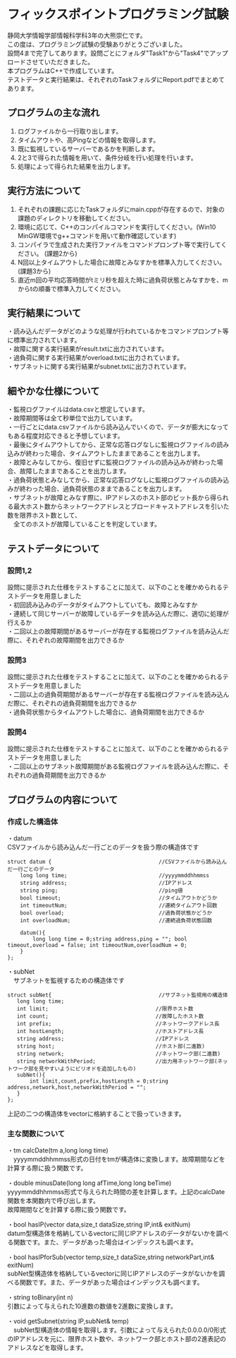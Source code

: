 # フィックスポイントプログラミング試験
静岡大学情報学部情報科学科3年の大熊崇仁です。  
この度は、プログラミング試験の受験ありがとうございました。  
設問4まで完了してあります。設問ごとにフォルダ"Task1"から"Task4"でアップロードさせていただきました。  
本プログラムはC++で作成しています。  
テストデータと実行結果は、それぞれのTaskフォルダにReport.pdfでまとめてあります。  

## プログラムの主な流れ
1. ログファイルから一行取り出します。
2. タイムアウトや、高Pingなどの情報を取得します。
3. 既に監視しているサーバーであるかを判断します。
4. 2と3で得られた情報を用いて、条件分岐を行い処理を行います。
5. 処理によって得られた結果を出力します。

## 実行方法について
1. それぞれの課題に応じたTaskフォルダにmain.cppが存在するので、対象の課題のディレクトリを移動してください。
2. 環境に応じて、C++のコンパイルコマンドを実行してください。(Win10 MinGW環境でg++コマンドを用いて動作確認しています)
3. コンパイラで生成された実行ファイルをコマンドプロンプト等で実行してください。
(課題2から)
5. N回以上タイムアウトした場合に故障とみなすかを標準入力してください。
(課題3から)
6. 直近m回の平均応答時間がtミリ秒を超えた時に過負荷状態とみなすかを、mからtの順番で標準入力してください。

## 実行結果について
・読み込んだデータがどのような処理が行われているかをコマンドプロンプト等に標準出力されています。  
・故障に関する実行結果がresult.txtに出力されています。  
・過負荷に関する実行結果がoverload.txtに出力されています。  
・サブネットに関する実行結果がsubnet.txtに出力されています。  

## 細やかな仕様について
・監視ログファイルはdata.csvと想定しています。  
・故障期間等は全て秒単位で出力しています。  
・一行ごとにdata.csvファイルから読み込んでいくので、データが膨大になってもある程度対応できると予想しています。  
・最後にタイムアウトしてから、正常な応答ログなしに監視ログファイルの読み込みが終わった場合、タイムアウトしたままであることを出力します。  
・故障とみなしてから、復旧せずに監視ログファイルの読み込みが終わった場合、故障したままであることを出力します。  
・過負荷状態とみなしてから、正常な応答ログなしに監視ログファイルの読み込みが終わった場合、過負荷状態のままであることを出力します。  
・サブネットが故障とみなす際に、IPアドレスのホスト部のビット長から得られる最大ホスト数からネットワークアドレスとブロードキャストアドレスを引いた数を限界ホスト数として、  
　全てのホストが故障していることを判定しています。  
 
 ## テストデータについて
 ### 設問1,2
 設問に提示された仕様をテストすることに加えて、以下のことを確かめられるテストデータを用意しました  
・初回読み込みのデータがタイムアウトしていても、故障とみなすか  
・連続して同じサーバーが故障しているデータを読み込んだ際に、適切に処理が行えるか  
・二回以上の故障期間があるサーバーが存在する監視ログファイルを読み込んだ際に、それぞれの故障期間を出力できるか  

 ### 設問3
 設問に提示された仕様をテストすることに加えて、以下のことを確かめられるテストデータを用意しました  
 ・二回以上の過負荷期間があるサーバーが存在する監視ログファイルを読み込んだ際に、それぞれの過負荷期間を出力できるか  
 ・過負荷状態からタイムアウトした場合に、過負荷期間を出力できるか

 ### 設問4
 設問に提示された仕様をテストすることに加えて、以下のことを確かめられるテストデータを用意しました  
 ・二回以上のサブネット故障期間がある監視ログファイルを読み込んだ際に、それぞれの過負荷期間を出力できるか  

 ## プログラムの内容について
 ### 作成した構造体
 ・datum  
  CSVファイルから読み込んだ一行ごとのデータを扱う際の構造体です  
```
struct datum {                                  //CSVファイルから読み込んだ一行ごとのデータ
    long long time;                             //yyyymmddhhmmss
    string address;                             //IPアドレス
    string ping;                                //ping値
    bool timeout;                               //タイムアウトかどうか
    int timeoutNum;                             //連続タイムアウト回数
    bool overload;                              //過負荷状態かどうか
    int overloadNum;                            //連続過負荷状態回数

    datum(){
        long long time = 0;string address,ping = ""; bool timeout,overload = false; int timeoutNum,overloadNum = 0;
    }
};
```
・subNet  
　サブネットを監視するための構造体です  
 ```
 struct subNet{                                  //サブネット監視用の構造体
    long long time;
    int limit;                                  //限界ホスト数
    int count;                                  //故障したホスト数
    int prefix;                                 //ネットワークアドレス長
    int hostLength;                             //ホストアドレス長
    string address;                             //IPアドレス
    string host;                                //ホスト部(二進数)
    string network;                             //ネットワーク部(二進数)
    string networkWithPeriod;                   //出力用ネットワーク部(ネットワーク部を見やすいようにピリオドを追加したもの)
    subNet(){
        int limit,count,prefix,hostLength = 0;string address,network,host,networkWithPeriod = "";
    }
};
```
上記の二つの構造体をvectorに格納することで扱っていきます。  

### 主な関数について  
・tm calcDate(tm a,long long time)  
　yyyymmddhhmmss形式の日付をtmが構造体に変換します。故障期間などを計算する際に扱う関数です。  
 
・double minusDate(long long afTime,long long beTime)  
  yyyymmddhhmmss形式で与えられた時間の差を計算します。上記のcalcDate関数を本関数内で呼び出します。  
  故障期間などを計算する際に扱う関数です。  
  
・bool hasIP(vector<datum> data,size_t dataSize,string IP,int& exitNum)  
  datum型構造体を格納しているvectorに同じIPアドレスのデータがないかを調べる関数です。また、データがあった場合はインデックスも調べます。  
  
・bool hasIPforSub(vector<subNet> temp,size_t dataSize,string networkPart,int& exitNum)  
  subNet型構造体を格納しているvectorに同じIPアドレスのデータがないかを調べる関数です。また、データがあった場合はインデックスも調べます。  
  
・string toBinary(int n)  
  引数によって与えられた10進数の数値を2進数に変換します。  
  
・void getSubnet(string IP,subNet& temp)  
　subNet型構造体の情報を取得します。引数によって与えられた0.0.0.0/0形式のIPアドレスを元に、限界ホスト数や、ネットワーク部とホスト部の2進表記のアドレスなどを取得します。  
 
